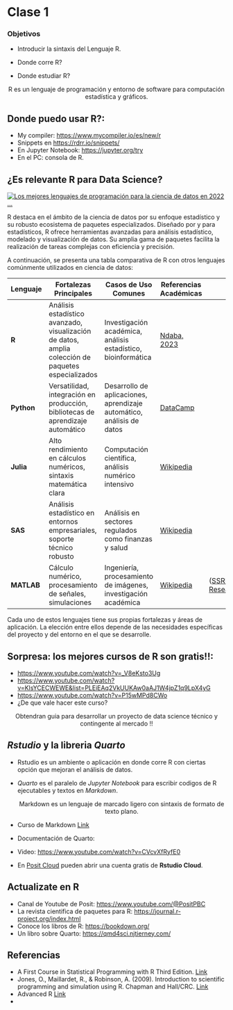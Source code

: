 # Clase 1

### Objetivos

- Introducir la sintaxis del Lenguaje R.

- Donde corre R?

- Donde estudiar R?

<div align="center"> R es un lenguaje de programación y entorno de software para computación estadística y gráficos. </div>

## Donde puedo usar R?:
- My compiler: https://www.mycompiler.io/es/new/r
- Snippets en https://rdrr.io/snippets/
- En Jupyter Notebook: https://jupyter.org/try
- En el PC: consola de R.

## ¿Es relevante R para Data Science?

[![Los mejores lenguajes de programación para la ciencia de datos en 2022 ...](https://tse3.mm.bing.net/th/id/OIP.HPMJNgFqaJjQ11fedN1yBQHaE7?cb=iwp1\&pid=Api)](https://topbigdata.es/los-mejores-lenguajes-de-programacion-para-la-ciencia-de-datos-en-2022/)

R destaca en el ámbito de la ciencia de datos por su enfoque estadístico y su robusto ecosistema de paquetes especializados. Diseñado por y para estadísticos, R ofrece herramientas avanzadas para análisis estadístico, modelado y visualización de datos. Su amplia gama de paquetes facilita la realización de tareas complejas con eficiencia y precisión.

A continuación, se presenta una tabla comparativa de R con otros lenguajes comúnmente utilizados en ciencia de datos:

| Lenguaje   | Fortalezas Principales                                                                             | Casos de Uso Comunes                                                  | Referencias Académicas                                                                                                                       |                                |
| ---------- | -------------------------------------------------------------------------------------------------- | --------------------------------------------------------------------- | -------------------------------------------------------------------------------------------------------------------------------------------- | ------------------------------ |
| **R**      | Análisis estadístico avanzado, visualización de datos, amplia colección de paquetes especializados | Investigación académica, análisis estadístico, bioinformática         | [Ndaba, 2023](https://www.researchgate.net/publication/366617855_A_Review_of_the_use_of_R_Programming_for_Data_Science_Research_in_Botswana) |                                |
| **Python** | Versatilidad, integración en producción, bibliotecas de aprendizaje automático                     | Desarrollo de aplicaciones, aprendizaje automático, análisis de datos | [DataCamp](https://www.datacamp.com/blog/python-vs-r-for-data-science-whats-the-difference)                                                  |                                |
| **Julia**  | Alto rendimiento en cálculos numéricos, sintaxis matemática clara                                  | Computación científica, análisis numérico intensivo                   | [Wikipedia](https://en.wikipedia.org/wiki/Scientific_programming_language)                                                                   |                                |
| **SAS**    | Análisis estadístico en entornos empresariales, soporte técnico robusto                            | Análisis en sectores regulados como finanzas y salud                  | [Wikipedia](https://en.wikipedia.org/wiki/SAS_%28software%29)                                                                                |                                |
| **MATLAB** | Cálculo numérico, procesamiento de señales, simulaciones                                           | Ingeniería, procesamiento de imágenes, investigación académica        | [Wikipedia](https://en.wikipedia.org/wiki/MATLAB)                                                                                            | ([SSRN][1], [ResearchGate][2]) |

Cada uno de estos lenguajes tiene sus propias fortalezas y áreas de aplicación. La elección entre ellos depende de las necesidades específicas del proyecto y del entorno en el que se desarrolle.

[1]: https://papers.ssrn.com/sol3/papers.cfm?abstract_id=5051680&utm_source=chatgpt.com "Python for Data Analytics: A Systematic Literature Review of Tools ..."
[2]: https://www.researchgate.net/publication/390743029_Python_vs_Julia_Emerging_Programming_Languages_in_AI_Research?utm_source=chatgpt.com "Python vs. Julia: Emerging Programming Languages in AI Research"


## Sorpresa: los mejores cursos de R son gratis!!: 
- https://www.youtube.com/watch?v=_V8eKsto3Ug
- https://www.youtube.com/watch?v=KlsYCECWEWE&list=PLEiEAq2VkUUKAw0aAJ1W4jpZ1q9LpX4yG
- https://www.youtube.com/watch?v=P15wMPd8CWo
- ¿De que vale hacer este curso?

<div align="center"> Obtendran guia para desarrollar un proyecto de data science técnico y contingente al mercado !! </div>


## *Rstudio* y la libreria *Quarto*
- Rstudio es un ambiente o aplicación en donde corre R con ciertas opción que mejoran
el análisis de datos.
- *Quarto* es el paralelo de *Jupyter Notebook* para escribir codigos de R ejecutables
  y textos en *Markdown*.
  
  <div align="center"> Markdown es un lenguaje de marcado ligero con sintaxis de formato de texto plano.</div>
  
- Curso de Markdown [Link](https://tutorialmarkdown.com/markdown) 
- Documentación de Quarto:
- Video: https://www.youtube.com/watch?v=CVcvXfRyfE0
- En [Posit Cloud](https://posit.cloud/) pueden abrir una cuenta gratis de **Rstudio Cloud**.

## Actualizate en R

- Canal de Youtube de Posit: https://www.youtube.com/@PositPBC
- La revista cientifica de paquetes para R: https://journal.r-project.org/index.html
- Conoce los libros de R: https://bookdown.org/
- Un libro sobre Quarto: https://qmd4sci.njtierney.com/

## Referencias
- A First Course in Statistical Programming with R Third Edition. [Link](https://www.murdoch-sutherland.com/StatProg3/)
- Jones, O., Maillardet, R., & Robinson, A. (2009). Introduction to scientific programming and simulation using R. Chapman and Hall/CRC. [Link](https://nyu-cdsc.github.io/learningr/assets/simulation.pdf)
- Advanced R [Link](https://adv-r.hadley.nz/)
- 
